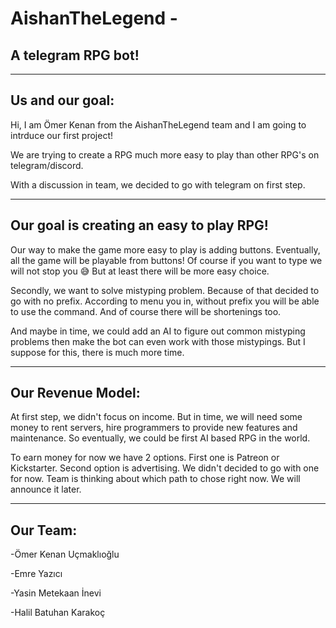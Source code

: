 
# AishanTheLegend - 
## A telegram RPG bot!
***
## Us and our goal:
Hi, I am Ömer Kenan from the AishanTheLegend team and I am going to intrduce our first project!

We are trying to create a RPG much more easy to play than other RPG's on telegram/discord.

With a discussion in team, we decided to go with telegram on first step.
***
## Our goal is creating an easy to play RPG!

Our way to make the game more easy to play is adding buttons. Eventually, all the game will be playable from buttons! Of course if you want to type we will not stop you 😅 But at least there will be more easy choice.

Secondly, we want to solve mistyping problem. Because of that decided to go with no prefix. According to menu you in, without prefix you will be able to use the command. And of course there will be shortenings too.

And maybe in time, we could add an AI to figure out common mistyping problems then make the bot can even work with those mistypings. But I suppose for this, there is much more time.
***
## Our Revenue Model:
At first step, we didn't focus on income. But in time, we will need some money to rent servers, hire programmers to provide new features and maintenance. So eventually, we could be first AI based RPG in the world.

To earn money for now we have 2 options. First one is Patreon or Kickstarter. Second option is advertising. We didn't decided to go with one for now. Team is thinking about which path to chose right now. We will announce it later.
***
## Our Team:
-Ömer Kenan Uçmaklıoğlu

-Emre Yazıcı

-Yasin Metekaan İnevi

-Halil Batuhan Karakoç
